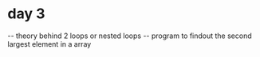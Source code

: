 # day 3
-- theory behind 2 loops or nested loops
-- program to findout the second largest element in a array